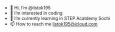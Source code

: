 - 👋 Hi, I’m @listok195
- 👀 I’m interested in coding
- 🌱 I’m currently learning in STEP Acatdemy Sochi
- 📫 How to reach me listok195@icloud.com

